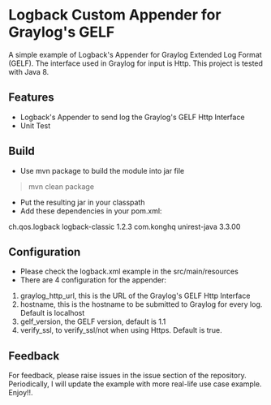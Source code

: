 # Logback Custom Appender for Graylog's GELF

A simple example of Logback's Appender for Graylog Extended Log Format (GELF). The interface used in Graylog for input is Http. This project is tested with Java 8.

## Features
- Logback's Appender to send log the Graylog's GELF Http Interface
- Unit Test


## Build
- Use mvn package to build the module into jar file
> mvn clean package

- Put the resulting jar in your classpath
- Add these dependencies in your pom.xml:
<dependency>
   <groupId>ch.qos.logback</groupId>
   <artifactId>logback-classic</artifactId>
   <version>1.2.3</version>
  </dependency>
  <dependency>
   <groupId>com.konghq</groupId>
   <artifactId>unirest-java</artifactId>
   <version>3.3.00</version>
  </dependency>
  

## Configuration
- Please check the logback.xml example in the src/main/resources
- There are 4 configuration for the appender:
1. graylog_http_url, this is the URL of the Graylog's GELF Http Interface
2. hostname, this is the hostname to be submitted to Graylog for every log. Default is localhost
3. gelf_version, the GELF version, default is 1.1
4. verify_ssl, to verify_ssl/not when using Https. Default is true.

## Feedback
For feedback, please raise issues in the issue section of the repository. Periodically, I will update the example with more real-life use case example. Enjoy!!.

